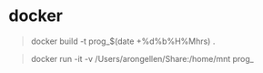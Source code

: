 # docker
> docker build -t prog_$(date +%d%b%H%Mhrs) . 

> docker run -it -v /Users/arongellen/Share:/home/mnt prog_
